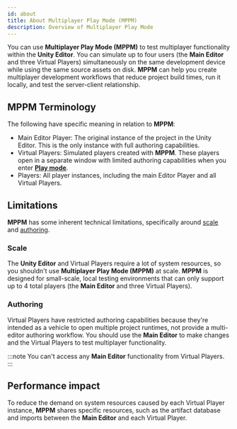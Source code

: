 ```yaml
---
id: about
title: About Multiplayer Play Mode (MPPM)
description: Overview of Multiplayer Play Mode
---
```


You can use **Multiplayer Play Mode (MPPM)** to test multiplayer functionality within the **Unity Editor**. You can simulate up to four users (the **Main Editor** and three Virtual Players) simultaneously on the same development device while using the same source assets on disk. **MPPM** can help you create multiplayer development workflows that reduce project build times, run it locally, and test the server-client relationship.

## MPPM Terminology

The following have specific meaning in relation to **MPPM**:

* Main Editor Player: The original instance of the project in the Unity Editor. This is the only instance with full authoring capabilities.
* Virtual Players: Simulated players created with **MPPM**. These players open in a separate window with limited authoring capabilities when you enter **[Play mode](https://docs.unity3d.com/Manual/GameView.html)**.
* Players: All player instances, including the main Editor Player and all Virtual Players.

## Limitations

**MPPM** has some inherent technical limitations, specifically around [scale](#scale) and [authoring](#authoring).

### Scale

The **Unity Editor** and Virtual Players require a lot of system resources, so you shouldn't use **Multiplayer Play Mode (MPPM)** at scale. **MPPM** is designed for small-scale, local testing environments that can only support up to 4 total players (the **Main Editor** and three Virtual Players). 

### Authoring

Virtual Players have restricted authoring capabilities because they're intended as a vehicle to open multiple project runtimes, not provide a multi-editor authoring workflow. You should use the **Main Editor** to make changes and the Virtual Players to test multiplayer functionality.

:::note
You can't access any **Main Editor** functionality from Virtual Players.
:::

## Performance impact

To reduce the demand on system resources caused by each Virtual Player instance, **MPPM** shares specific resources, such as the artifact database and imports between the **Main Editor** and each Virtual Player.